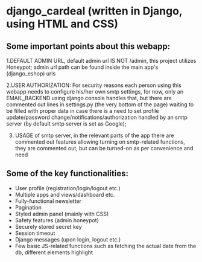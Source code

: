 # django_cardeal (written in Django, using HTML and CSS)




## Some important points about this webapp:

1.DEFAULT ADMIN URL, default admin url IS NOT /admin, this project utilizes Honeypot; admin url path can be found inside the main app's (django_eshop) urls

2.USER AUTHORIZATION: For security reasons each person using this webapp needs to configure his/her own smtp settings, for now, only an EMAIL_BACKEND using django console handles that, but there are commented out lines in settings.py (the very bottom of the page) waiting to be filled with proper data in case there is a need to set profile update/password change/notifications/authorization handled by an smtp server (by default smtp server is set as Google);

3. USAGE of smtp server, in the relevant parts of the app there are commented out features allowing turning on smtp-related functions, they are commented out, but can be turned-on as per convenience and need


## Some of the key functionalities:
- User profile (registration/login/logout etc.)
- Multiple apps and views/dashboard etc.
- Fully-functional newsletter
- Pagination
- Styled admin panel (mainly with CSS)
- Safety features (admin honeypot)
- Securely stored secret key
- Session timeout
- Django messages (upon login, logout etc.)
- Few basic JS-related functions such as fetching the actual date from the db, different elements highlight
